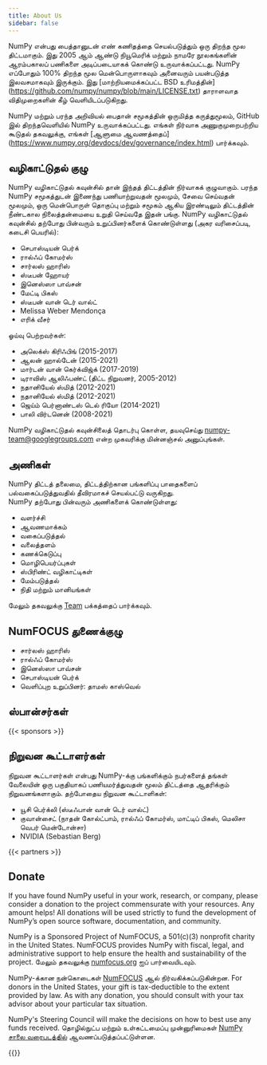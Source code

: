 ```yaml
---
title: About Us
sidebar: false
---
```


NumPy என்பது பைத்தானுடன் எண் கணிதத்தை செயல்படுத்தும் ஒரு திறந்த மூல திட்டமாகும். இது 2005 ஆம் ஆண்டு நியூமெரிக் மற்றும் நாமரே நூலகங்களின் ஆரம்பகாலப் பணிகளை அடிப்படையாகக் கொண்டு உருவாக்கப்பட்டது. NumPy எப்போதும் 100% திறந்த மூல மென்பொருளாகவும் அனைவரும் பயன்படுத்த இலவசமாகவும் இருக்கும். இது [மாற்றியமைக்கப்பட்ட BSD உரிமத்தின்] (https://github.com/numpy/numpy/blob/main/LICENSE.txt) தாராளவாத விதிமுறைகளின் கீழ் வெளியிடப்படுகிறது.

NumPy மற்றும் பரந்த அறிவியல் பைதான் சமூகத்தின் ஒருமித்த கருத்துமூலம், GitHub இல் திறந்தவெளியில் NumPy உருவாக்கப்பட்டது. எங்கள் நிர்வாக அணுகுமுறைபற்றிய கூடுதல் தகவலுக்கு, எங்கள் [ஆளுமை ஆவணத்தைப்] (https://www.numpy.org/devdocs/dev/governance/index.html) பார்க்கவும்.

## வழிகாட்டுதல் குழு

NumPy வழிகாட்டுதல் கவுன்சில் தான் இந்தத் திட்டத்தின் நிர்வாகக் குழுவாகும். பரந்த NumPy சமூகத்துடன் இணைந்து பணியாற்றுவதன் மூலமும், சேவை செய்வதன் மூலமும், ஒரு மென்பொருள் தொகுப்பு மற்றும் சமூகம் ஆகிய இரண்டிலும் திட்டத்தின் நீண்டகால நிலைத்தன்மையை உறுதி செய்வதே இதன் பங்கு. NumPy வழிகாட்டுதல் கவுன்சில் தற்போது பின்வரும் உறுப்பினர்களைக் கொண்டுள்ளது (அகர வரிசைப்படி, கடைசி பெயரில்):

- செபாஸ்டியன் பெர்க்
- ரால்ஃப் கோமர்ஸ்
- சார்லஸ் ஹாரிஸ்
- ஸ்டீபன் ஹோயர்
- இனெஸ்ஸா பாவ்சன்
- மேட்டி பிகஸ்
- ஸ்டீபன் வான் டெர் வால்ட்
- Melissa Weber Mendonça
- எரிக் வீசர்

ஓய்வு பெற்றவர்கள்:

- அலெக்ஸ் கிரிஃபிங் (2015-2017)
- ஆலன் ஹால்டேன் (2015-2021)
- மார்டன் வான் கெர்க்விஜ்க் (2017-2019)
- டிராவிஸ் ஆலிஃபண்ட் (திட்ட நிறுவனர், 2005-2012)
- நதானியேல் ஸ்மித் (2012-2021)
- நதானியேல் ஸ்மித் (2012-2021)
- ஜெய்ம் பெர்னாண்டஸ் டெல் ரியோ (2014-2021)
- பாலி விர்டனென் (2008-2021)

NumPy வழிகாட்டுதல் கவுன்சிலைத் தொடர்பு கொள்ள, தயவுசெய்து numpy-team@googlegroups.com என்ற முகவரிக்கு மின்னஞ்சல் அனுப்புங்கள்.

## அணிகள்

NumPy திட்டத் தலைமை, திட்டத்திற்கான பங்களிப்பு பாதைகளைப் பல்வகைப்படுத்துவதில் தீவிரமாகச் செயல்பட்டு வருகிறது.<br>
NumPy தற்போது பின்வரும் அணிகளைக் கொண்டுள்ளது:

- வளர்ச்சி
- ஆவணமாக்கம்
- வகைப்படுத்தல்
- வலைத்தளம்
- கணக்கெடுப்பு
- மொழிபெயர்ப்புகள்
- ஸ்பிரிண்ட் வழிகாட்டிகள்
- மேம்படுத்தல்
- நிதி மற்றும் மானியங்கள்

மேலும் தகவலுக்கு [Team](/teams) பக்கத்தைப் பார்க்கவும்.

## NumFOCUS துணைக்குழு

- சார்லஸ் ஹாரிஸ்
- ரால்ஃப் கோமர்ஸ்
- இனெஸ்ஸா பாவ்சன்
- செபாஸ்டியன் பெர்க்
- வெளிப்புற உறுப்பினர்: தாமஸ் காஸ்வெல்

## ஸ்பான்சர்கள்

{{< sponsors >}}

## நிறுவன கூட்டாளர்கள்

நிறுவன கூட்டாளர்கள் என்பது NumPy-க்கு பங்களிக்கும் நபர்களைத் தங்கள் வேலையின் ஒரு பகுதியாகப் பணியமர்த்துவதன் மூலம் திட்டத்தை ஆதரிக்கும் நிறுவனங்களாகும். தற்போதைய நிறுவன கூட்டாளிகள்:

- யூசி பெர்க்லி (ஸ்டீஃபான் வான் டெர் வால்ட்)
- குவான்சைட் (நாதன் கோல்ட்பாம், ரால்ஃப் கோமர்ஸ், மாட்டிப் பிகஸ், மெலிசா வெபர் மென்டோன்சா)
- NVIDIA (Sebastian Berg)

{{< partners >}}

## Donate

If you have found NumPy useful in your work, research, or company, please consider a donation to the project commensurate with your resources. Any amount helps! All donations will be used strictly to fund the development of NumPy’s open source software, documentation, and community.

NumPy is a Sponsored Project of NumFOCUS, a 501(c)(3) nonprofit charity in the United States. NumFOCUS provides NumPy with fiscal, legal, and administrative support to help ensure the health and sustainability of the project. மேலும் தகவலுக்கு [numfocus.org](https://numfocus.org) ஐப் பார்வையிடவும்.

NumPy-க்கான நன்கொடைகள் [NumFOCUS](https://numfocus.org) ஆல் நிர்வகிக்கப்படுகின்றன. For donors in the United States, your gift is tax-deductible to the extent provided by law. As with any donation, you should consult with your tax advisor about your particular tax situation.

NumPy's Steering Council will make the decisions on how to best use any funds received. தொழில்நுட்ப மற்றும் உள்கட்டமைப்பு முன்னுரிமைகள் [NumPy சாலை வரைபடத்தில்](https://www.numpy.org/neps/index.html#roadmap) ஆவணப்படுத்தப்பட்டுள்ளன.

{{<opencollective>}}

